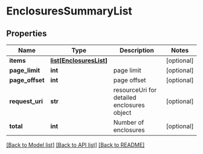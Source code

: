 # EnclosuresSummaryList

## Properties
Name | Type | Description | Notes
------------ | ------------- | ------------- | -------------
**items** | [**list[EnclosuresList]**](EnclosuresList.md) |  | [optional] 
**page_limit** | **int** | page limit | [optional] 
**page_offset** | **int** | page offset | [optional] 
**request_uri** | **str** | resourceUri for detailed enclosures object | [optional] 
**total** | **int** | Number of enclosures | [optional] 

[[Back to Model list]](../README.md#documentation-for-models) [[Back to API list]](../README.md#documentation-for-api-endpoints) [[Back to README]](../README.md)


